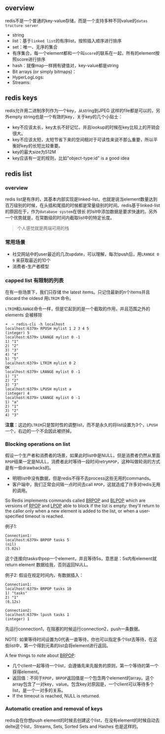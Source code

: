 ## overview

redis不是一个普通的key-value存储，而是一个支持多种不同value的`datas tructure server`

- string
- list：基于`linked list`的有序list，按照插入顺序进行排序
- set：唯一、无序的集合
- 有序集合，每一个element都和一个叫`score`的联系在一起，所有的element按照score进行排序
- hash：就像map一样拥有键值对，key-value都是string
- Bit arrays (or simply bitmaps)：
- HyperLogLogs: 
- Streams: 

## redis keys

redis允许用二进制序列作为一个key，从string到JPEG 这样的file都是可以的，另外empty string也是一个有效的key，关于key的几个小贴士：

- key不应该太长，key太长不好记忆，并且lookup的时候在key比较上的开销会很大。
- key不应该太短，太短节省下来的空间相对于可读性来说不那么重要，所以平衡好key的长短比较重要。
- key的最大size为512M
- key应该有一定的规则，比如"object-type:id" is a good idea

## redis list

### overview

redis list是有序的，其基本内部实现是linked-list，也就是说当element数量达到百万级别的时候，在头插和尾插的时候都是常量级别的时间。redis基于linked-list的原因在于，作为`database system`在很长 的lsit中添加数据是要求快速的。另外一个优势就是，在常数级的时间内截取list中的特定长度。

>  个人感觉就是两端可用的栈

###  常用场景

- 社交网站中的user最近的几次update，可以理解，每次lpush后，用`LRANGE 0 9` 来获取最近的10个
- 消费者-生产者模型

### capped list 有限制的列表

在有一些场景下，我们只存储 the latest items。只记住最新的n个items并且discard the oldesd 用`LTRIM` 命令。

`LTRIM`和`LRANGE`命令一样，但是它起到的是一个截取的作用，并且范围之外的elements 会被移除

```shell
➜  ~ redis-cli -h localhost
localhost:6379> RPUSH mylist 1 2 3 4 5
(integer) 5
localhost:6379> LRANGE mylist 0 -1
1) "1"
2) "2"
3) "3"
4) "4"
5) "5"
localhost:6379> LTRIM mylist 0 2
OK
localhost:6379> LRANGE mylist 0 -1
1) "1"
2) "2"
3) "3"
localhost:6379> LPUSH mylist a
(integer) 4
localhost:6379> LRANGE mylist 0 -1
1) "a"
2) "1"
3) "2"
4) "3"
```

**注意**：这边的``LTRIM``只是暂时性的调整list，而不是永久的将list设置为3个，`LPUSH`一个，右边的一个不会因此被挤掉。

### Blocking operations on list

假设一个生产者和消费者的场景，如果此时list中是NULL，但是消费者仍然从里面`RPOP`结果一定是NULL，消费者此时等待一段时间retry`RPOP`，这种叫做轮询的方式是有一些drawbacks的。

- 明明list中没有数据，但是redis不得不去process这些无用的commands。
- 客户端中，我们正常会间隔一点时间去call `RPOP`，这就造成了许多对redis无用的调用。

So Redis implements commands called [BRPOP](https://redis.io/commands/brpop) and [BLPOP](https://redis.io/commands/blpop) which are versions of [RPOP](https://redis.io/commands/rpop) and [LPOP](https://redis.io/commands/lpop) able to block if the list is empty: they'll return to the caller only when a new element is added to the list, or when a user-specified timeout is reached.

例子1:

```shell
Connection1:
localhost:6379> BRPOP tasks 5
(nil)
(5.02s)
```

这个连接向tasks中pop一个element，并且等待5s，意思是：5s内有element就return element 数据给我，否则返回NULL。

例子2: 假设在规定时间内，有数据插入：

```shell
Connection1:
localhost:6379> BRPOP tasks 10
1) "tasks"
2) "1"
(6.12s)

Connection2: 
localhost:6379> lpush tasks 1
(integer) 1
```

先运行connection1，在阻塞的时候运行connection2，push一条数据。

NOTE: 如果等待时间设置为0代表一直等待，你也可以指定多个list去等待，在这些list中，第一个得到元素的list会将element进行返回。

A few things to note about [BRPOP](https://redis.io/commands/brpop):

- 几个client一起等待一个list，会遵循先来先服务的原则，第一个等待的第一个获得element。
- 返回值：不同于`RPOP`，`BRPOP`返回值是一个包含两个element的array。这个array包含了一对key，value。包含key对原因是，一个client可以等待多个list，是一个一对多的关系。
- If the timeout is reached, NULL is returned.

### Automatic creation and removal of keys

redis会在你想push element的时候去创建这个list，在没有element的时候自动去delte这个list，Streams, Sets, Sorted Sets and Hashes 也是这样的。


